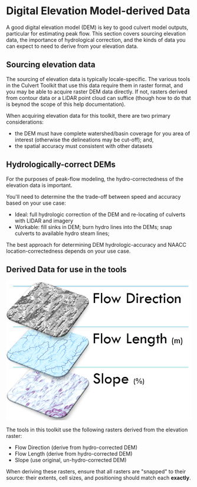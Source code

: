 # Digital Elevation Model-derived Data

A good digital elevation model (DEM) is key to good culvert model outputs, particular for estimating peak flow. This section covers sourcing elevation data, the importance of hydrological correction, and the kinds of data you can expect to need to derive from your elevation data.

## Sourcing elevation data

The sourcing of elevation data is typically locale-specific. The various tools in the Culvert Toolkit that use this data require them in raster format, and you may be able to acquire raster DEM data directly. If not, rasters derived from contour data or a LiDAR point cloud can suffice (though how to do that is beynod the scope of this help documentation).

When acquiring elevation data for this toolkit, there are two primary considerations:

* the DEM must have complete watershed/basin coverage for you area of interest (otherwise the delineations may be cut-off); and,
* the spatial accuracy must consistent with other datasets

## Hydrologically-correct DEMs

For the purposes of peak-flow modeling, the hydro-correctedness of the elevation data is important.

You'll need to determine the the trade-off between speed and accuracy based on your use case:

* Ideal: full hydrologic correction of the DEM and re-locating of culverts with LIDAR and imagery
* Workable: fill sinks in DEM; burn hydro lines into the DEMs; snap culverts to available hydro steam lines; 

The best approach for determining DEM hydrologic-accuracy and NAACC location-correctedness depends on your use case.

<!-- Our notes on the process for creating Hydrologically-corrected Digital Elevation Models (DEMs) for culvert analysis can be downloaded here:

[Stage 1 Documentation]() -->

## Derived Data for use in the tools

![](assets/layers-dems.png)

The tools in this toolkit use the following rasters derived from the elevation raster:

* Flow Direction (derive from hydro-corrected DEM)
* Flow Length (derive from hydro-corrected DEM)
* Slope (use original, un-hydro-corrected DEM)

When deriving these rasters, ensure that all rasters are "snapped" to their source: their extents, cell sizes, and positioning should match each **exactly**.